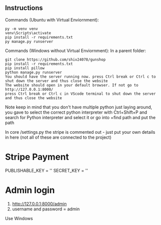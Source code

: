 ## Instructions

Commands (Ubuntu with Virtual Enviornment):

    py -m venv venv
    venv\Scripts\activate
    pip install -r requirements.txt
    py manage.py runserver

Commands (Windows without Virtual Enviornment):
In a parent folder:

    git clone https://github.com/shiv24078/gunshop
    pip install -r requirements.txt
    pip install pillow
    python manage.py runserver
    You should have the server running now. press Ctrl break or Ctrl c to shut down the server and thus close the website 
    The website should open in your default browser. If not go to http://127.0.0.1:8000/
    press Ctrl break or Ctrl c in VScode terminal to shut down the server and thus close the website
Note keep in mind that you don't have multiple python just laying around, you gave to select the correct python interpreter with Ctrl+Shift+P and search for Python interpreter and select it or go into +find path and put the path


In core /settings.py the stripe is commented out - just put your own details in here (not all of these are connected to the project)

# Stripe Payment
PUBLISHABLE_KEY = ''
SECRET_KEY = ''

# Admin login
1. http://127.0.0.1:8000/admin
2. username and password = admin

Use Windows